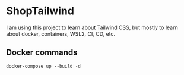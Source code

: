 # ShopTailwind

I am using this project to learn about Tailwind CSS, but mostly to learn about docker, containers, WSL2, CI, CD, etc.

## Docker commands

`docker-compose up --build -d`
